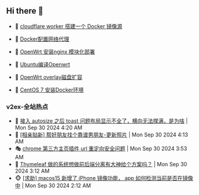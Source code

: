 ## Hi there 👋

<!--
**dkyg666/dkyg666** is a ✨ _special_ ✨ repository because its `README.md` (this file) appears on your GitHub profile.

Here are some ideas to get you started:

- 🔭 I’m currently working on ...
- 🌱 I’m currently learning ...
- 👯 I’m looking to collaborate on ...
- 🤔 I’m looking for help with ...
- 💬 Ask me about ...
- 📫 How to reach me: ...
- 😄 Pronouns: ...
- ⚡ Fun fact: ...
-->

<!-- BLOG-POST-LIST:START -->
- 🦩 [cloudflare worker 搭建一个 Docker 镜像源](http://blog.1996099.xyz/archives/cloudflare-worker-da-jian-yi-ge-docker-jing-xiang-zhan) 

- 🚦 [Docker配置网络代理](http://blog.1996099.xyz/archives/dockerpei-zhi-wang-luo-dai-li) 

- 🫶 [OpenWrt 安装nginx 模块化部署](http://blog.1996099.xyz/archives/openwrt-an-zhuang-nginx-mo-kuai-hua-bu-shu) 

- 🦄 [Ubuntu编译Openwrt](http://blog.1996099.xyz/archives/ubuntuzi-bian-yi-openwrt) 

- 🐻 [OpenWrt overlay磁盘扩容](http://blog.1996099.xyz/archives/openwrt-overlay) 

- 🤖 [CentOS 7 安装Docker环境](http://blog.1996099.xyz/archives/centos-docker) 
<!-- BLOG-POST-LIST:END -->

### v2ex-全站热点
<!-- v2ex:START -->
- 🥸 [接入 autosize 之后 toast 问题布局显示不全了，横向无法撑满，是为啥](https://www.v2ex.com/t/1077070#reply0) | Mon Sep 30 2024 4:20 AM
- 🤗 [[相亲贴新] 帮好朋友找个靠谱男朋友-更新照片](https://www.v2ex.com/t/1077066#reply2) | Mon Sep 30 2024 4:13 AM
- 🎭 [chrome 第三方主页插件 url 重定向安全问题](https://www.v2ex.com/t/1077060#reply1) | Mon Sep 30 2024 3:53 AM
- 🥷 [Thymeleaf 做的系统想做前后端分离有大神给个方案吗？](https://www.v2ex.com/t/1077045#reply2) | Mon Sep 30 2024 3:12 AM
- 🐵 [[求助] macos15 新增了 iPhone 镜像功能， app 如何检测当前是否在镜像中](https://www.v2ex.com/t/1077016#reply4) | Mon Sep 30 2024 2:12 AM<!-- v2ex:END -->

